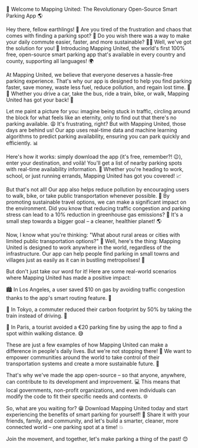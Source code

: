 🚀 Welcome to Mapping United: The Revolutionary Open-Source Smart Parking App 🌎

Hey there, fellow earthlings! 👋 Are you tired of the frustration and chaos that comes with finding a parking spot? 🤯 Do you wish there was a way to make your daily commute easier, faster, and more sustainable? 🚴‍♀️ Well, we've got the solution for you! 🎉 Introducing Mapping United, the world's first 100% free, open-source smart parking app that's available in every country and county, supporting all languages! 🌍

At Mapping United, we believe that everyone deserves a hassle-free parking experience. That's why our app is designed to help you find parking faster, save money, waste less fuel, reduce pollution, and regain lost time. 💸💨 Whether you drive a car, take the bus, ride a train, bike, or walk, Mapping United has got your back! 🙌

Let me paint a picture for you: imagine being stuck in traffic, circling around the block for what feels like an eternity, only to find out that there's no parking available. 😩 It's frustrating, right? But with Mapping United, those days are behind us! Our app uses real-time data and machine learning algorithms to predict parking availability, ensuring you can park quickly and efficiently. 📊

Here's how it works: simply download the app (it's free, remember?! 😉), enter your destination, and voilà! You'll get a list of nearby parking spots with real-time availability information. 📍 Whether you're heading to work, school, or just running errands, Mapping United has got you covered! 📈

But that's not all! Our app also helps reduce pollution by encouraging users to walk, bike, or take public transportation whenever possible. 🌿 By promoting sustainable travel options, we can make a significant impact on the environment. Did you know that reducing traffic congestion and parking stress can lead to a 10% reduction in greenhouse gas emissions? 💚 It's a small step towards a bigger goal – a cleaner, healthier planet! 🌎

Now, I know what you're thinking: "What about rural areas or cities with limited public transportation options?" 👀 Well, here's the thing: Mapping United is designed to work anywhere in the world, regardless of the infrastructure. Our app can help people find parking in small towns and villages just as easily as it can in bustling metropolises! 🌆

But don't just take our word for it! Here are some real-world scenarios where Mapping United has made a positive impact:

🏙️ In Los Angeles, a user saved $10 on gas by avoiding traffic congestion thanks to the app's smart routing feature. 💸

🚌 In Tokyo, a commuter reduced their carbon footprint by 50% by taking the train instead of driving. 🌿

🚗 In Paris, a tourist avoided a €20 parking fine by using the app to find a spot within walking distance. 😅

These are just a few examples of how Mapping United can make a difference in people's daily lives. But we're not stopping there! 💪 We want to empower communities around the world to take control of their transportation systems and create a more sustainable future. 🌟

That's why we've made the app open-source – so that anyone, anywhere, can contribute to its development and improvement. 💻 This means that local governments, non-profit organizations, and even individuals can modify the code to fit their specific needs and contexts. 🌐

So, what are you waiting for? 😁 Download Mapping United today and start experiencing the benefits of smart parking for yourself! 🎉 Share it with your friends, family, and community, and let's build a smarter, cleaner, more connected world – one parking spot at a time! 💥

Join the movement, and together, let's make parking a thing of the past! 😊